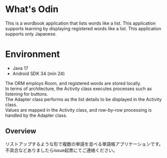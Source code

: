 # What's Odin  
This is a wordbook application that lists words like a list. This application supports learning by displaying registered words like a list.
This application supports only Japanese.

# Environment
- Java 17
- Android SDK 34 (min 24)

The ORM employs Room, and registered words are stored locally.  
In terms of architecture, the Activity class executes processes such as listening for buttons.  
The Adapter class performs as the list details to be displayed in the Activity class.  
Values are mapped in the Activity class, and row-by-row processing is handled by the Adapter class.

## Overview  
リストアップするような形で複数の単語を並べる単語帳アプリケーションです。  
不具合などありましたらissue起票にてご連絡ください。  

